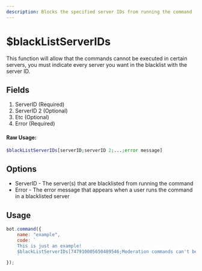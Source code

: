 ```yaml
---
description: Blocks the specified server IDs from running the command
---
```


# $blackListServerIDs

This function will allow that the commands cannot be executed in certain servers, you must indicate every server you want in the blacklist with the server ID.

## Fields

1. ServerID \(Required\)
2. ServerID 2 \(Optional\)
3. Etc \(Optional\)
4. Error \(Required\)

#### Raw Usage: 
```php
$blackListServerIDs[serverID;serverID 2;...;error message]
```

## Options

* ServerID - The server\(s\) that are blacklisted from running the command
* Error - The error message that appears when a user runs the command in a blacklisted server

## Usage

```javascript
bot.command({
    name: "example",
    code: `
    This is just an example!
    $blackListServerIDs[747910005650489546;Moderation commands can't be executed in the Aoi.JS Testing server.]
    `
});
```

